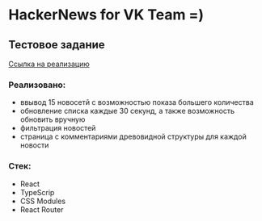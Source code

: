 # HackerNews for VK Team =)
## Тестовое задание
<a href = "https://hacker-news-7aiv.vercel.app/" target="_blank">Ссылка на реализацию <a/>
### Реализовано:
+ ввывод 15 новосетй с возможностью показа большего количества
+ обновление списка каждые 30 секунд, а также возможность обновить вручную
+ фильтрация новостей
+ страница с комментариями древовидной структуры для каждой новости

### Стек:
+ React
+ TypeScrip
+ CSS Modules
+ React Router

